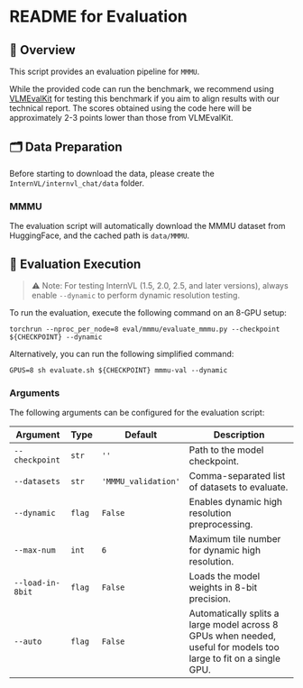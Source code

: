 # README for Evaluation

## 🌟 Overview

This script provides an evaluation pipeline for `MMMU`.

While the provided code can run the benchmark, we recommend using [VLMEvalKit](https://github.com/open-compass/VLMEvalKit) for testing this benchmark if you aim to align results with our technical report.
The scores obtained using the code here will be approximately 2-3 points lower than those from VLMEvalKit.

## 🗂️ Data Preparation

Before starting to download the data, please create the `InternVL/internvl_chat/data` folder.

### MMMU

The evaluation script will automatically download the MMMU dataset from HuggingFace, and the cached path is `data/MMMU`.

## 🏃 Evaluation Execution

> ⚠️ Note: For testing InternVL (1.5, 2.0, 2.5, and later versions), always enable `--dynamic` to perform dynamic resolution testing.

To run the evaluation, execute the following command on an 8-GPU setup:

```shell
torchrun --nproc_per_node=8 eval/mmmu/evaluate_mmmu.py --checkpoint ${CHECKPOINT} --dynamic
```

Alternatively, you can run the following simplified command:

```shell
GPUS=8 sh evaluate.sh ${CHECKPOINT} mmmu-val --dynamic
```

### Arguments

The following arguments can be configured for the evaluation script:

| Argument         | Type   | Default             | Description                                                                                                       |
| ---------------- | ------ | ------------------- | ----------------------------------------------------------------------------------------------------------------- |
| `--checkpoint`   | `str`  | `''`                | Path to the model checkpoint.                                                                                     |
| `--datasets`     | `str`  | `'MMMU_validation'` | Comma-separated list of datasets to evaluate.                                                                     |
| `--dynamic`      | `flag` | `False`             | Enables dynamic high resolution preprocessing.                                                                    |
| `--max-num`      | `int`  | `6`                 | Maximum tile number for dynamic high resolution.                                                                  |
| `--load-in-8bit` | `flag` | `False`             | Loads the model weights in 8-bit precision.                                                                       |
| `--auto`         | `flag` | `False`             | Automatically splits a large model across 8 GPUs when needed, useful for models too large to fit on a single GPU. |

